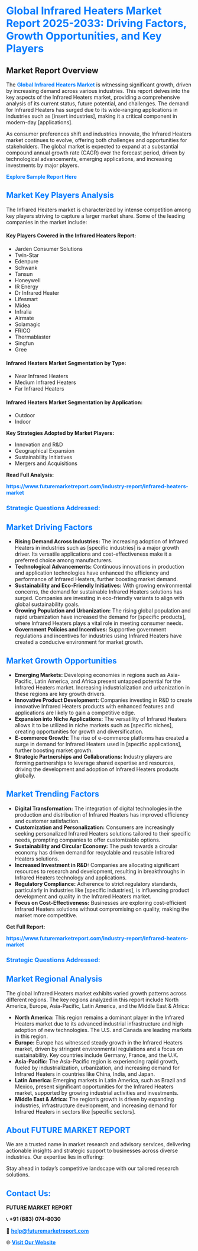 <h1 style="color: #007BFF;">Global Infrared Heaters Market Report 2025-2033: Driving Factors, Growth Opportunities, and Key Players</h1>

<section id="overview">
<h2>Market Report Overview</h2>
<p>The <a href="https://www.futuremarketreport.com/industry-report/infrared-heaters-market" style="color: #007BFF; text-decoration: none;"><strong>Global Infrared Heaters Market</strong></a> is witnessing significant growth, driven by increasing demand across various industries. This report delves into the key aspects of the Infrared Heaters market, providing a comprehensive analysis of its current status, future potential, and challenges. The demand for Infrared Heaters has surged due to its wide-ranging applications in industries such as [insert industries], making it a critical component in modern-day [applications].</p>
<p>As consumer preferences shift and industries innovate, the Infrared Heaters market continues to evolve, offering both challenges and opportunities for stakeholders. The global market is expected to expand at a substantial compound annual growth rate (CAGR) over the forecast period, driven by technological advancements, emerging applications, and increasing investments by major players.</p>
</section>

<section id="overview">
<p><a href="https://www.futuremarketreport.com/request-sample/reportId=92728" style="color: #007BFF; text-decoration: none;"><strong>Explore Sample Report Here</strong></a></p>
</section>

<section id="key-players">
<h2 style="color: #007BFF;">Market Key Players Analysis</h2>
<p>The Infrared Heaters market is characterized by intense competition among key players striving to capture a larger market share. Some of the leading companies in the market include:</p>
<h4>Key Players Covered in the Infrared Heaters Report:</h4>
<ul><li>Jarden Consumer Solutions</li><li>Twin-Star</li><li>Edenpure</li><li>Schwank</li><li>Tansun</li><li>Honeywell</li><li>IR Energy</li><li>Dr Infrared Heater</li><li>Lifesmart</li><li>Midea</li><li>Infralia</li><li>Airmate</li><li>Solamagic</li><li>FRICO</li><li>Thermablaster</li><li>Singfun</li><li>Gree</li></ul>
<h4>Infrared Heaters Market Segmentation by Type:</h4>
<ul><li>Near Infrared Heaters</li><li>Medium Infrared Heaters</li><li>Far Infrared Heaters</li></ul>

<h4>Infrared Heaters Market Segmentation by Application:</h4>
<ul><li>Outdoor</li><li>Indoor</li></ul>
<p><strong>Key Strategies Adopted by Market Players:</strong></p>
<ul>
<li>Innovation and R&D</li>
<li>Geographical Expansion</li>
<li>Sustainability Initiatives</li>
<li>Mergers and Acquisitions</li>
</ul>
</section>

<section>
<p><strong>Read Full Analysis: </strong></p><a href="https://www.futuremarketreport.com/industry-report/infrared-heaters-market" style="color: #007BFF; text-decoration: none;"><strong>https://www.futuremarketreport.com/industry-report/infrared-heaters-market</strong></a>
<h3 style="color: #007BFF;">Strategic Questions Addressed:</h3>
</section>

<section id="driving-factors">
<h2 style="color: #007BFF;">Market Driving Factors</h2>
<ul>
<li><strong>Rising Demand Across Industries:</strong> The increasing adoption of Infrared Heaters in industries such as [specific industries] is a major growth driver. Its versatile applications and cost-effectiveness make it a preferred choice among manufacturers.</li>
<li><strong>Technological Advancements:</strong> Continuous innovations in production and application technologies have enhanced the efficiency and performance of Infrared Heaters, further boosting market demand.</li>
<li><strong>Sustainability and Eco-Friendly Initiatives:</strong> With growing environmental concerns, the demand for sustainable Infrared Heaters solutions has surged. Companies are investing in eco-friendly variants to align with global sustainability goals.</li>
<li><strong>Growing Population and Urbanization:</strong> The rising global population and rapid urbanization have increased the demand for [specific products], where Infrared Heaters plays a vital role in meeting consumer needs.</li>
<li><strong>Government Policies and Incentives:</strong> Supportive government regulations and incentives for industries using Infrared Heaters have created a conducive environment for market growth.</li>
</ul>
</section>

<section id="growth-opportunities">
<h2 style="color: #007BFF;">Market Growth Opportunities</h2>
<ul>
<li><strong>Emerging Markets:</strong> Developing economies in regions such as Asia-Pacific, Latin America, and Africa present untapped potential for the Infrared Heaters market. Increasing industrialization and urbanization in these regions are key growth drivers.</li>
<li><strong>Innovative Product Development:</strong> Companies investing in R&D to create innovative Infrared Heaters products with enhanced features and applications are likely to gain a competitive edge.</li>
<li><strong>Expansion into Niche Applications:</strong> The versatility of Infrared Heaters allows it to be utilized in niche markets such as [specific niches], creating opportunities for growth and diversification.</li>
<li><strong>E-commerce Growth:</strong> The rise of e-commerce platforms has created a surge in demand for Infrared Heaters used in [specific applications], further boosting market growth.</li>
<li><strong>Strategic Partnerships and Collaborations:</strong> Industry players are forming partnerships to leverage shared expertise and resources, driving the development and adoption of Infrared Heaters products globally.</li>
</ul>
</section>

<section id="trending-factors">
<h2 style="color: #007BFF;">Market Trending Factors</h2>
<ul>
<li><strong>Digital Transformation:</strong> The integration of digital technologies in the production and distribution of Infrared Heaters has improved efficiency and customer satisfaction.</li>
<li><strong>Customization and Personalization:</strong> Consumers are increasingly seeking personalized Infrared Heaters solutions tailored to their specific needs, prompting companies to offer customizable options.</li>
<li><strong>Sustainability and Circular Economy:</strong> The push towards a circular economy has driven demand for recyclable and reusable Infrared Heaters solutions.</li>
<li><strong>Increased Investment in R&D:</strong> Companies are allocating significant resources to research and development, resulting in breakthroughs in Infrared Heaters technology and applications.</li>
<li><strong>Regulatory Compliance:</strong> Adherence to strict regulatory standards, particularly in industries like [specific industries], is influencing product development and quality in the Infrared Heaters market.</li>
<li><strong>Focus on Cost-Effectiveness:</strong> Businesses are exploring cost-efficient Infrared Heaters solutions without compromising on quality, making the market more competitive.</li>
</ul>
</section>

<section>
<p><strong>Get Full Report: </strong></p><a href="https://www.futuremarketreport.com/industry-report/infrared-heaters-market" style="color: #007BFF; text-decoration: none;"><strong>https://www.futuremarketreport.com/industry-report/infrared-heaters-market</strong></a>
<h3 style="color: #007BFF;">Strategic Questions Addressed:</h3>
</section>


<section id="regional-analysis">
<h2 style="color: #007BFF;">Market Regional Analysis</h2>
<p>The global Infrared Heaters market exhibits varied growth patterns across different regions. The key regions analyzed in this report include North America, Europe, Asia-Pacific, Latin America, and the Middle East & Africa:</p>
<ul>
<li><strong>North America:</strong> This region remains a dominant player in the Infrared Heaters market due to its advanced industrial infrastructure and high adoption of new technologies. The U.S. and Canada are leading markets in this region.</li>
<li><strong>Europe:</strong> Europe has witnessed steady growth in the Infrared Heaters market, driven by stringent environmental regulations and a focus on sustainability. Key countries include Germany, France, and the U.K.</li>
<li><strong>Asia-Pacific:</strong> The Asia-Pacific region is experiencing rapid growth, fueled by industrialization, urbanization, and increasing demand for Infrared Heaters in countries like China, India, and Japan.</li>
<li><strong>Latin America:</strong> Emerging markets in Latin America, such as Brazil and Mexico, present significant opportunities for the Infrared Heaters market, supported by growing industrial activities and investments.</li>
<li><strong>Middle East & Africa:</strong> The region’s growth is driven by expanding industries, infrastructure development, and increasing demand for Infrared Heaters in sectors like [specific sectors].</li>
</ul>
</section>

<footer>
<h2 style="color: #007BFF;">About FUTURE MARKET REPORT</h2>
<p>We are a trusted name in market research and advisory services, delivering actionable insights and strategic support to businesses across diverse industries. Our expertise lies in offering:</p>

<p>Stay ahead in today’s competitive landscape with our tailored research solutions.</p>

<h2 style="color: #007BFF;">Contact Us:</h2>
<p><strong>FUTURE MARKET REPORT</strong></p>
<p>📞 <strong>+91 (883) 074-8030</strong></p>
<p>📧 <strong><a href="mailto:help@futuremarketreport.com" style="color: #007BFF;">help@futuremarketreport.com</a></strong></p>
<p>🌐 <strong><a href="https://www.futuremarketreport.com/" style="color: #007BFF;">Visit Our Website</a></strong></p>
</footer>